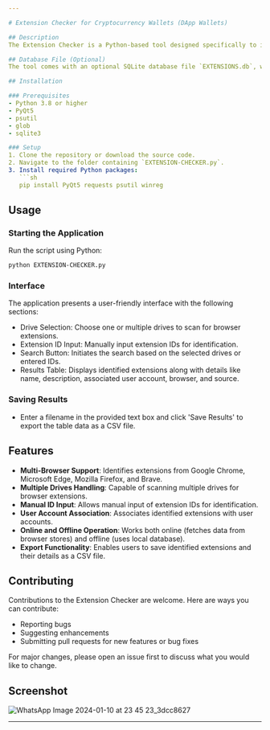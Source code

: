 ```yaml
---

# Extension Checker for Cryptocurrency Wallets (DApp Wallets)

## Description
The Extension Checker is a Python-based tool designed specifically to identify and analyze Cryptocurrency wallets operating as browser extensions, commonly known as Decentralized Application (DApp) wallets. This tool aids in scanning various browsers like Google Chrome, Microsoft Edge, Mozilla Firefox, and Brave to find extensions that might be DApp wallets. It's particularly useful for digital forensics purposes to track and audit such wallets across different browsers and user accounts. An active internet connection is required for the tool to fetch extension names and descriptions directly from the respective browser add-on stores, ensuring up-to-date and accurate identification.

## Database File (Optional)
The tool comes with an optional SQLite database file `EXTENSIONS.db`, which contains a comprehensive list of known DApp Chrome extensions. While not mandatory, utilizing this database can enhance the tool's effectiveness in offline mode, offering a broader range of extension identification without needing to access online browser stores.  An empty database is created by default the first time the program is executed if you choose to not use the optional DB.

## Installation

### Prerequisites
- Python 3.8 or higher
- PyQt5
- psutil
- glob
- sqlite3

### Setup
1. Clone the repository or download the source code.
2. Navigate to the folder containing `EXTENSION-CHECKER.py`.
3. Install required Python packages:
   ```sh
   pip install PyQt5 requests psutil winreg
   ```

## Usage

### Starting the Application
Run the script using Python:
```sh
python EXTENSION-CHECKER.py
```

### Interface
The application presents a user-friendly interface with the following sections:
- Drive Selection: Choose one or multiple drives to scan for browser extensions.
- Extension ID Input: Manually input extension IDs for identification.
- Search Button: Initiates the search based on the selected drives or entered IDs.
- Results Table: Displays identified extensions along with details like name, description, associated user account, browser, and source.

### Saving Results
- Enter a filename in the provided text box and click 'Save Results' to export the table data as a CSV file.

## Features

- **Multi-Browser Support**: Identifies extensions from Google Chrome, Microsoft Edge, Mozilla Firefox, and Brave.
- **Multiple Drives Handling**: Capable of scanning multiple drives for browser extensions.
- **Manual ID Input**: Allows manual input of extension IDs for identification.
- **User Account Association**: Associates identified extensions with user accounts.
- **Online and Offline Operation**: Works both online (fetches data from browser stores) and offline (uses local database).
- **Export Functionality**: Enables users to save identified extensions and their details as a CSV file.

## Contributing

Contributions to the Extension Checker are welcome. Here are ways you can contribute:
- Reporting bugs
- Suggesting enhancements
- Submitting pull requests for new features or bug fixes

For major changes, please open an issue first to discuss what you would like to change.

## Screenshot
![WhatsApp Image 2024-01-10 at 23 45 23_3dcc8627](https://github.com/maccheroncelli/EXTENSION-CHECKER/assets/154501937/45ee3436-3eee-4633-b64d-9898c542d4fa)


---
```

